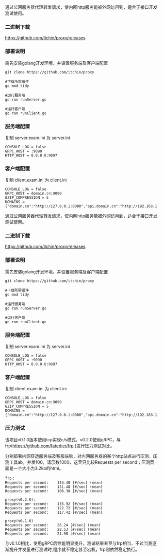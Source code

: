 通过公网服务器代理转发请求，使内网http服务能被外网访问到，适合于接口开发测试使用。


### 二进制下载

https://github.com/itchin/proxy/releases


### 部署说明

需先安装golang开发环境，并设置服务端及客户端配置

```
git clone https://github.com/itchin/proxy

#下载所需组件
go mod tidy

#运行服务端
go run runServer.go

#运行客户端
go run runClient.go
```

### 服务端配置

复制 server.exam.ini 为 server.ini

```
CONSOLE_LOG = false
GRPC_HOST = :9090
HTTP_HOST = 0.0.0.0:9097
```

### 客户端配置

复制 client.exam.ini 为 client.ini

```
CONSOLE_LOG = false
GRPC_HOST = domain.cn:9090
GZIP_COMPRESSION = 5
DOMAINS = {"domain.cn":"http://127.0.0.1:8080","api.domain.cn":"http://192.168.1.100"}
```

通过公网服务器代理转发请求，使内网http服务能被外网访问到，适合于接口开发测试使用。


### 二进制下载

https://github.com/itchin/proxy/releases


### 部署说明

需先安装golang开发环境，并设置服务端及客户端配置

```
git clone https://github.com/itchin/proxy

#下载所需组件
go mod tidy

#运行服务端
go run runServer.go

#运行客户端
go run runClient.go
```

### 服务端配置

复制 server.exam.ini 为 server.ini

```
CONSOLE_LOG = false
GRPC_HOST = :9090
HTTP_HOST = 0.0.0.0:9097
```

### 客户端配置

复制 client.exam.ini 为 client.ini

```
CONSOLE_LOG = false
GRPC_HOST = domain.cn:9090
GZIP_COMPRESSION = 5
DOMAINS = {"domain.cn":"http://127.0.0.1:8080","api.domain.cn":"http://192.168.1.100"}
```

### 压力测试
该项目v0.1.0版本使用tcp实现c/s模式，v0.2.0使用gRPC，与frp(https://github.com/fatedier/frp )进行压力测试对比。

分别部署内网穿透服务端及客服端后，对内网服务器的某个http站点进行压测。压测工具ab，并发100，请示数1000，这里只比较Requests per second；压测页面是一个大小为3.2kb的html。

```
frp：
Requests per second:    114.48 [#/sec] (mean)
Requests per second:    131.48 [#/sec] (mean)
Requests per second:    106.38 [#/sec] (mean)

proxy(v0.2.0):
Requests per second:    135.92 [#/sec] (mean)
Requests per second:    122.72 [#/sec] (mean)
Requests per second:    117.42 [#/sec] (mean)

proxy(v0.1.0)
Requests per second:    26.24 [#/sec] (mean)
Requests per second:    28.53 [#/sec] (mean)
Requests per second:    21.98 [#/sec] (mean)
```
与v0.1.0相比，使用gRPC后性能明显提升，测试结果甚至与frp相当，不过当我逐渐提升并发量进行测试时,程序就不稳定甚至宕机，frp则依然稳定执行。
